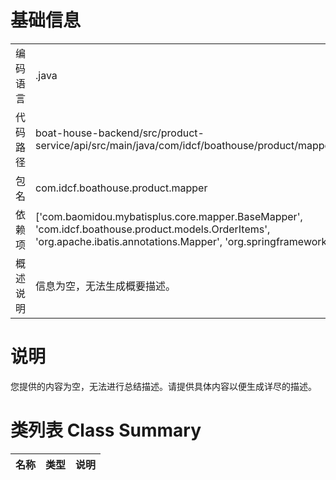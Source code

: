 # 基础信息

|      |      |
|------|------|
| 编码语言 | .java |
| 代码路径 | boat-house-backend/src/product-service/api/src/main/java/com/idcf/boathouse/product/mapper/OrderItemsMapper.java |
| 包名 | com.idcf.boathouse.product.mapper |
| 依赖项 | ['com.baomidou.mybatisplus.core.mapper.BaseMapper', 'com.idcf.boathouse.product.models.OrderItems', 'org.apache.ibatis.annotations.Mapper', 'org.springframework.stereotype.Repository'] |
| 概述说明 | 信息为空，无法生成概要描述。 |

# 说明

您提供的内容为空，无法进行总结描述。请提供具体内容以便生成详尽的描述。

# 类列表 Class Summary

| 名称   | 类型  | 说明 |
|-------|------|-------------|




